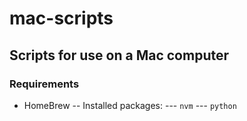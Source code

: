 # mac-scripts

## Scripts for use on a Mac computer

### Requirements

- HomeBrew 
-- Installed packages: 
--- `nvm`
--- `python`
